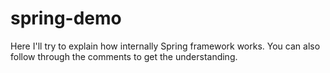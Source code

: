 # spring-demo
Here I'll try to explain how internally Spring framework works. You can also follow through the comments to get the understanding.
